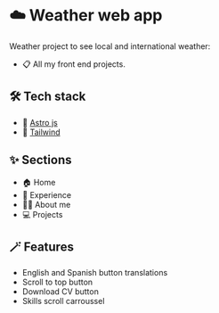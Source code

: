 # ☁️ Weather web app
Weather project to see local and international weather:
- 📋 All my front end projects.
  

## 🛠️ Tech stack

- 🚀 [Astro js](https://astro.build)
- 💅 [Tailwind](https://tailwindcss.com)

## ✨ Sections
- 🏠 Home
- 💼 Experience
- 🧔‍♂️ About me
- 💻 Projects

## 🪄 Features
- English and Spanish button translations
- Scroll to top button
- Download CV button
- Skills scroll carroussel

